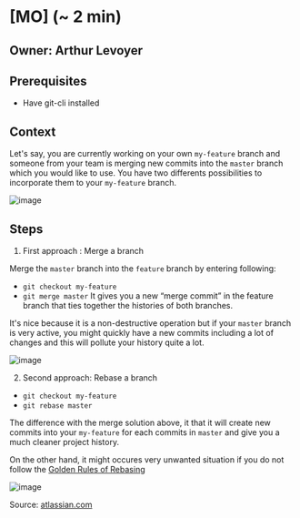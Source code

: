 # [MO] <Merge or rebase a branch> (~ 2 min)

## Owner: Arthur Levoyer

## Prerequisites

- Have git-cli installed

## Context

Let's say, you are currently working on your own `my-feature` branch and someone from your team is merging new commits into the `master` branch which you would like to use. You have two differents possibilities to incorporate them to your `my-feature` branch.

![image](https://wac-cdn.atlassian.com/dam/jcr:01b0b04e-64f3-4659-af21-c4d86bc7cb0b/01.svg?cdnVersion=fp)

## Steps
1. First approach : Merge a branch

Merge the `master` branch into the `feature` branch by entering following:
- `git checkout my-feature` 
- `git merge master` 
It gives you a new “merge commit” in the feature branch that ties together the histories of both branches.

It's nice because it is a non-destructive operation but if your `master` branch is very active, you might quickly have a new commits including a lot of changes and this will pollute your history quite a lot. 

![image](https://wac-cdn.atlassian.com/dam/jcr:e229fef6-2c2f-4a4f-b270-e1e1baa94055/02.svg?cdnVersion=fp) 

2. Second approach: Rebase a branch
- `git checkout my-feature` 
- `git rebase master` 

The difference with the merge solution above, it that it will create new commits into your `my-feature` for each commits in `master` and give you a much cleaner project history. 

On the other hand, it might occures very unwanted situation if you do not follow the [Golden Rules of Rebasing](https://www.atlassian.com/git/tutorials/merging-vs-rebasing#the-golden-rule-of-rebasing)

![image](https://wac-cdn.atlassian.com/dam/jcr:5b153a22-38be-40d0-aec8-5f2fffc771e5/03.svg?cdnVersion=fp)

Source: [atlassian.com](https://www.atlassian.com/git/tutorials/merging-vs-rebasing)

